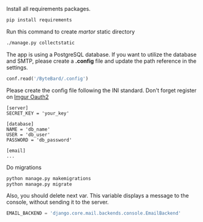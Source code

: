 Install all requirements packages.
```bash
pip install requirements
```
Run this command to create *martor* static directory
```bash
./manage.py collectstatic
```
The app is using a PostgreSQL database. If you want to utilize the database and SMTP, please create a **.config** file 
and update the path reference in the settings.
```python
conf.read('/ByteBard/.config')
```
Please create the config file following the INI standard. Don't forget register on [Imgur Oauth2](https://api.imgur.com/oauth2)
```text
[server]
SECRET_KEY = 'your_key'

[database]
NAME = 'db_name'
USER = 'db_user'
PASSWORD = 'db_password'

[email]
...
```
Do migrations
```bash
python manage.py makemigrations
python manage.py migrate
```
Also, you should delete next var. This variable displays a message to the console, without sending it to the server.
```python
EMAIL_BACKEND = 'django.core.mail.backends.console.EmailBackend'
```
